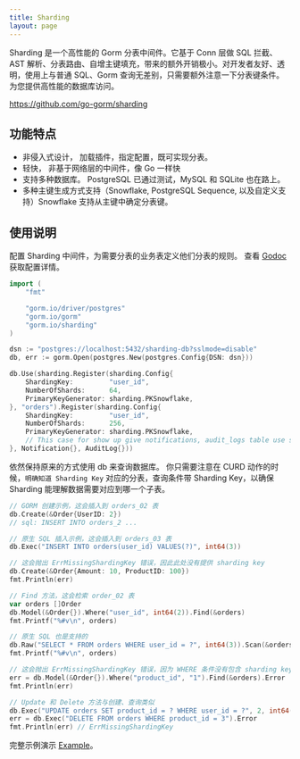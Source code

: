 ```yaml
---
title: Sharding
layout: page
---
```


Sharding 是一个高性能的 Gorm 分表中间件。它基于 Conn 层做 SQL 拦截、AST 解析、分表路由、自增主键填充，带来的额外开销极小。对开发者友好、透明，使用上与普通 SQL、Gorm 查询无差别，只需要额外注意一下分表键条件。 为您提供高性能的数据库访问。

https://github.com/go-gorm/sharding

## 功能特点

- 非侵入式设计， 加载插件，指定配置，既可实现分表。
- 轻快， 非基于网络层的中间件，像 Go 一样快
- 支持多种数据库。 PostgreSQL 已通过测试，MySQL 和 SQLite 也在路上。
- 多种主键生成方式支持（Snowflake, PostgreSQL Sequence, 以及自定义支持）Snowflake 支持从主键中确定分表键。

## 使用说明

配置 Sharding 中间件，为需要分表的业务表定义他们分表的规则。 查看 [Godoc](https://pkg.go.dev/github.com/go-gorm/sharding) 获取配置详情。

```go
import (
    "fmt"

    "gorm.io/driver/postgres"
    "gorm.io/gorm"
    "gorm.io/sharding"
)

dsn := "postgres://localhost:5432/sharding-db?sslmode=disable"
db, err := gorm.Open(postgres.New(postgres.Config{DSN: dsn}))

db.Use(sharding.Register(sharding.Config{
    ShardingKey:         "user_id",
    NumberOfShards:      64,
    PrimaryKeyGenerator: sharding.PKSnowflake,
}, "orders").Register(sharding.Config{
    ShardingKey:         "user_id",
    NumberOfShards:      256,
    PrimaryKeyGenerator: sharding.PKSnowflake,
    // This case for show up give notifications, audit_logs table use same sharding rule.
}, Notification{}, AuditLog{}))
```

依然保持原来的方式使用 db 来查询数据库。 你只需要注意在 CURD 动作的时候，`明确知道 Sharding Key` 对应的分表，查询条件带 Sharding Key，以确保 Sharding 能理解数据需要对应到哪一个子表。

```go
// GORM 创建示例，这会插入到 orders_02 表
db.Create(&Order{UserID: 2})
// sql: INSERT INTO orders_2 ...

// 原生 SQL 插入示例，这会插入到 orders_03 表
db.Exec("INSERT INTO orders(user_id) VALUES(?)", int64(3))

// 这会抛出 ErrMissingShardingKey 错误，因此此处没有提供 sharding key
db.Create(&Order{Amount: 10, ProductID: 100})
fmt.Println(err)

// Find 方法，这会检索 order_02 表
var orders []Order
db.Model(&Order{}).Where("user_id", int64(2)).Find(&orders)
fmt.Printf("%#v\n", orders)

// 原生 SQL 也是支持的
db.Raw("SELECT * FROM orders WHERE user_id = ?", int64(3)).Scan(&orders)
fmt.Printf("%#v\n", orders)

// 这会抛出 ErrMissingShardingKey 错误，因为 WHERE 条件没有包含 sharding key
err = db.Model(&Order{}).Where("product_id", "1").Find(&orders).Error
fmt.Println(err)

// Update 和 Delete 方法与创建、查询类似
db.Exec("UPDATE orders SET product_id = ? WHERE user_id = ?", 2, int64(3))
err = db.Exec("DELETE FROM orders WHERE product_id = 3").Error
fmt.Println(err) // ErrMissingShardingKey
```

完整示例演示 [Example](https://github.com/go-gorm/sharding/tree/main/examples)。
